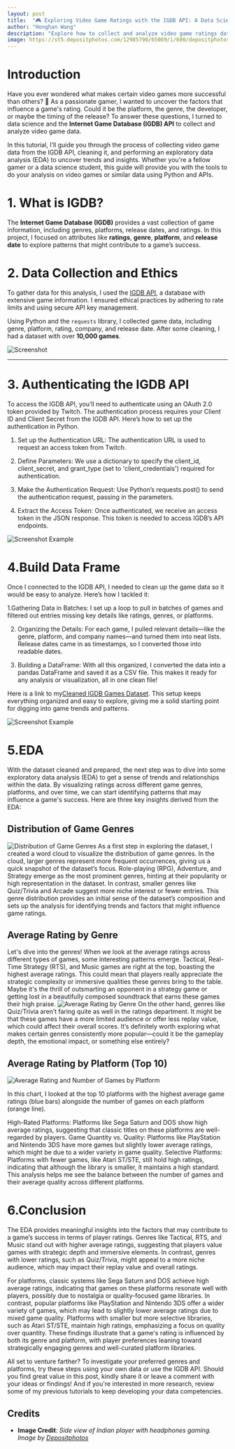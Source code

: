 ```yaml
---
layout: post
title:  "🎮 Exploring Video Game Ratings with the IGDB API: A Data Science Tutoria"
author: "Honghan Wang" 
description: "Explore how to collect and analyze video game ratings data using the IGDB API. This guide walks you through the steps of setting up an API, curating a custom dataset, and uncovering what factors contribute to a game’s success. Perfect for data science students and gaming enthusiasts interested in understanding the data behind high-rated games"
image: https://st5.depositphotos.com/12985790/65069/i/600/depositphotos_650690186-stock-photo-side-view-indian-player-headphones.jpg
---
```





#    **Introduction**


Have you ever wondered what makes certain video games more successful than others? 🎲 As a passionate gamer, I wanted to uncover the factors that influence a game's rating. Could it be the platform, the genre, the developer, or maybe the timing of the release? To answer these questions, I turned to data science and the <strong>Internet Game Database (IGDB) API</strong> to collect and analyze video game data.

In this tutorial, I’ll guide you through the process of collecting video game data from the IGDB API, cleaning it, and performing an exploratory data analysis (EDA) to uncover trends and insights. Whether you're a fellow gamer or a data science student, this guide will provide you with the tools to do your analysis on video games or similar data using Python and APIs.


# **1. What is IGDB?**

The **Internet Game Database (IGDB)** provides a vast collection of game information, including genres, platforms, release dates, and ratings. In this project, I focused on attributes like **ratings**, **genre**, **platform**, and **release date** to explore patterns that might contribute to a game’s success.


#  **2. Data Collection and Ethics**

To gather data for this analysis, I used the [IGDB API](https://api-docs.igdb.com/), a database with extensive game information. I ensured ethical practices by adhering to rate limits and using secure API key management.

Using Python and the `requests` library, I collected game data, including genre, platform, rating, company, and release date. After some cleaning, I had a dataset with over **10,000 games**.

![Screenshot]({{site.url}}{{site.baseurl}}/assets/images/%E5%B1%8F%E5%B9%95%E6%88%AA%E5%9B%BE(251).png)

---

# **3. Authenticating the IGDB API**

To access the IGDB API, you’ll need to authenticate using an OAuth 2.0 token provided by Twitch. The authentication process requires your Client ID and Client Secret from the IGDB API. Here’s how to set up the authentication in Python.

1. Set up the Authentication URL: The authentication URL is used to request an access token from Twitch.

2. Define Parameters: We use a dictionary to specify the client_id, client_secret, and grant_type (set to 'client_credentials') required for authentication.

3. Make the Authentication Request: Use Python’s requests.post() to send the authentication request, passing in the parameters.

4. Extract the Access Token: Once authenticated, we receive an access token in the JSON response. This token is needed to access IGDB’s API endpoints.

![Screenshot Example]({{site.url}}{{site.baseurl}}/assets/images/%E5%B1%8F%E5%B9%95%E6%88%AA%E5%9B%BE(253).png)

# **4.Build Data Frame**
Once I connected to the IGDB API, I needed to clean up the game data so it would be easy to analyze. Here’s how I tackled it:

1.Gathering Data in Batches: I set up a loop to pull in batches of games and filtered out entries missing key details like ratings, genres, or platforms.

2. Organizing the Details: For each game, I pulled relevant details—like the genre, platform, and company names—and turned them into neat lists. Release dates came in as timestamps, so I converted those into readable dates.

3. Building a DataFrame: With all this organized, I converted the data into a pandas DataFrame and saved it as a CSV file. This makes it ready for any analysis or visualization, all in one clean file!

Here is a link to my[Cleaned IGDB Games Dataset](https://github.com/LucasW-BYU/Post-2-Video-Rating/blob/main/igdb_games_clean_data_sorted.csv). This setup keeps everything organized and easy to explore, giving me a solid starting point for digging into game trends and patterns.

![Screenshot Example]({{site.url}}{{site.baseurl}}/assets/images/%E5%B1%8F%E5%B9%95%E6%88%AA%E5%9B%BE(256).png)

#  **5.EDA**
With the dataset cleaned and prepared, the next step was to dive into some exploratory data analysis (EDA) to get a sense of trends and relationships within the data. By visualizing ratings across different game genres, platforms, and over time, we can start identifying patterns that may influence a game's success. Here are three key insights derived from the EDA:

## Distribution of Game Genres 
![Distribution of Game Genres]({{site.url}}{{site.baseurl}}/assets/images/download%20(6)%20(1).png)
As a first step in exploring the dataset, I created a word cloud to visualize the distribution of game genres. In the cloud, larger genres represent more frequent occurrences, giving us a quick snapshot of the dataset’s focus. Role-playing (RPG), Adventure, and Strategy emerge as the most prominent genres, hinting at their popularity or high representation in the dataset. In contrast, smaller genres like Quiz/Trivia and Arcade suggest more niche interest or fewer entries. This genre distribution provides an initial sense of the dataset’s composition and sets up the analysis for identifying trends and factors that might influence game ratings.

## Average Rating by Genre
Let's dive into the genres! When we look at the average ratings across different types of games, some interesting patterns emerge. Tactical, Real-Time Strategy (RTS), and Music games are right at the top, boasting the highest average ratings. This could mean that players really appreciate the strategic complexity or immersive qualities these genres bring to the table. Maybe it's the thrill of outsmarting an opponent in a strategy game or getting lost in a beautifully composed soundtrack that earns these games their high praise.
![Average Rating by Genre]({{site.url}}{{site.baseurl}}/assets/images/download%20(4).png)
On the other hand, genres like Quiz/Trivia aren’t faring quite as well in the ratings department. It might be that these games have a more limited audience or offer less replay value, which could affect their overall scores. It’s definitely worth exploring what makes certain genres consistently more popular—could it be the gameplay depth, the emotional impact, or something else entirely?


## Average Rating by Platform (Top 10)
![Average Rating and Number of Games by Platform]({{site.url}}{{site.baseurl}}/assets/images/download%20(8).png)

In this chart, I looked at the top 10 platforms with the highest average game ratings (blue bars) alongside the number of games on each platform (orange line).

High-Rated Platforms: Platforms like Sega Saturn and DOS show high average ratings, suggesting that classic titles on these platforms are well-regarded by players.
Game Quantity vs. Quality: Platforms like PlayStation and Nintendo 3DS have more games but slightly lower average ratings, which might be due to a wider variety in game quality.
Selective Platforms: Platforms with fewer games, like Atari ST/STE, still hold high ratings, indicating that although the library is smaller, it maintains a high standard.
This analysis helps me see the balance between the number of games and their average quality across different platforms.

# **6.Conclusion**
The EDA provides meaningful insights into the factors that may contribute to a game’s success in terms of player ratings. Genres like Tactical, RTS, and Music stand out with higher average ratings, suggesting that players value games with strategic depth and immersive elements. In contrast, genres with lower ratings, such as Quiz/Trivia, might appeal to a more niche audience, which may impact their replay value and overall ratings.

For platforms, classic systems like Sega Saturn and DOS achieve high average ratings, indicating that games on these platforms resonate well with players, possibly due to nostalgia or quality-focused game libraries. In contrast, popular platforms like PlayStation and Nintendo 3DS offer a wider variety of games, which may lead to slightly lower average ratings due to mixed game quality. Platforms with smaller but more selective libraries, such as Atari ST/STE, maintain high ratings, emphasizing a focus on quality over quantity.
These findings illustrate that a game's rating is influenced by both its genre and platform, with player preferences leaning toward strategically engaging genres and well-curated platform libraries.

All set to venture farther? To investigate your preferred genres and platforms, try these steps using your own data or use the IGDB API. Should you find great value in this post, kindly share it or leave a comment with your ideas or findings! And if you're interested in more research, review some of my previous tutorials to keep developing your data competencies.


## Credits
- **Image Credit**: *Side view of Indian player with headphones gaming. Image by [Depositphotos](https://st5.depositphotos.com/12985790/65069/i/600/depositphotos_650690186-stock-photo-side-view-indian-player-headphones.jpg)*
